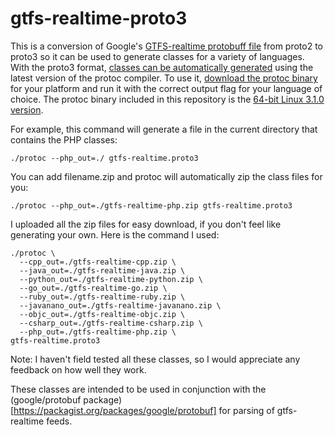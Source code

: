 # gtfs-realtime-proto3
This is a conversion of Google's [GTFS-realtime protobuff file](https://developers.google.com/transit/gtfs-realtime/gtfs-realtime-proto) from proto2 to proto3 so it can be used to generate classes for a variety of languages. With the proto3 format, [classes can be automatically generated](https://developers.google.com/protocol-buffers/docs/proto3#generating) using the latest version of the protoc compiler. To use it, [download the protoc binary](https://github.com/google/protobuf/releases) for your platform and run it with the correct output flag for your language of choice. The protoc binary included in this repository is the [64-bit Linux 3.1.0 version](https://github.com/google/protobuf/releases/download/v3.1.0/protoc-3.1.0-linux-x86_64.zip).

For example, this command will generate a file in the current directory that contains the PHP classes:
```
./protoc --php_out=./ gtfs-realtime.proto3
```

You can add filename.zip and protoc will automatically zip the class files for you:
```
./protoc --php_out=./gtfs-realtime-php.zip gtfs-realtime.proto3
```

I uploaded all the zip files for easy download, if you don't feel like generating your own. Here is the command I used:
```
./protoc \
  --cpp_out=./gtfs-realtime-cpp.zip \
  --java_out=./gtfs-realtime-java.zip \
  --python_out=./gtfs-realtime-python.zip \
  --go_out=./gtfs-realtime-go.zip \
  --ruby_out=./gtfs-realtime-ruby.zip \
  --javanano_out=./gtfs-realtime-javanano.zip \
  --objc_out=./gtfs-realtime-objc.zip \
  --csharp_out=./gtfs-realtime-csharp.zip \
  --php_out=./gtfs-realtime-php.zip \
gtfs-realtime.proto3
```

Note: I haven't field tested all these classes, so I would appreciate any feedback on how well they work.

These classes are intended to be used in conjunction with the (google/protobuf package)[https://packagist.org/packages/google/protobuf] for parsing of gtfs-realtime feeds.
